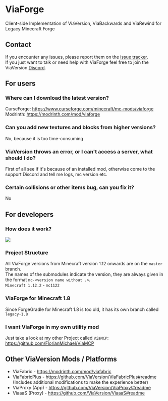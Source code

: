 # ViaForge
Client-side Implementation of ViaVersion, ViaBackwards and ViaRewind for Legacy Minecraft Forge

## Contact
If you encounter any issues, please report them on the
[issue tracker](https://github.com/ViaVersion/ViaForge/issues).  
If you just want to talk or need help with ViaForge feel free to join the ViaVersion
[Discord](https://discord.gg/viaversion).

## For users
### Where can I download the latest version?
CurseForge: https://www.curseforge.com/minecraft/mc-mods/viaforge
Modrinth: https://modrinth.com/mod/viaforge

### Can you add new textures and blocks from higher versions?
No, because it is too time-consuming

### ViaVersion throws an error, or I can't access a server, what should I do?
First of all see if it's because of an installed mod, otherwise come to the support Discord and tell me logs, mc version etc.

### Certain collisions or other items bug, can you fix it?
No

## For developers
### How does it work?
![](.github/images/via-expl.png)

### Project Structure
All ViaForge versions from Minecraft version 1.12 onwards are on the `master` branch. <br>
The names of the submodules indicate the version, they are always given in the format `mc-<version name without .>`. <br>
`Minecraft 1.12.2` - `mc1122`

### ViaForge for Minecraft 1.8
Since ForgeGradle for Minecraft 1.8 is too old, it has its own branch called `legacy-1.8`

### I want ViaForge in my own utility mod
Just take a look at my other Project called `ViaMCP`: https://github.com/FlorianMichael/ViaMCP

## Other ViaVersion Mods / Platforms
- ViaFabric - https://modrinth.com/mod/viafabric
- ViaFabricPlus - https://github.com/ViaVersion/ViaFabricPlus#readme (Includes additional modifications to make the experience better)
- ViaProxy (App) - https://github.com/ViaVersion/ViaProxy/#readme
- ViaaaS (Proxy) - https://github.com/ViaVersion/ViaaaS#readme 
